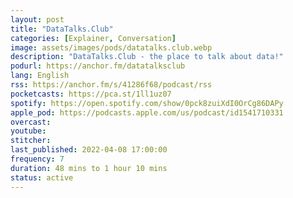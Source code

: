 ```yaml
---
layout: post
title: "DataTalks.Club"
categories: [Explainer, Conversation]
image: assets/images/pods/datatalks.club.webp
description: "DataTalks.Club - the place to talk about data!"
podurl: https://anchor.fm/datatalksclub
lang: English
rss: https://anchor.fm/s/41286f68/podcast/rss
pocketcasts: https://pca.st/1ll1uz07
spotify: https://open.spotify.com/show/0pck8zuiXdI0OrCg86DAPy
apple_pod: https://podcasts.apple.com/us/podcast/id1541710331
overcast:
youtube:
stitcher:
last_published: 2022-04-08 17:00:00
frequency: 7
duration: 48 mins to 1 hour 10 mins
status: active
---
```

